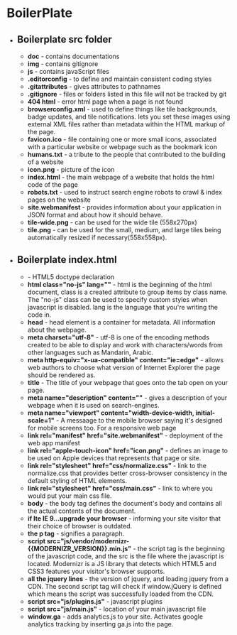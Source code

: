 # BoilerPlate
 
  * ## Boilerplate src folder ##
    * **doc** - contains documentations
    * **img** - contains gitignore
    * **js** - contains javaScript files
    * **.editorconfig** - to define and maintain consistent coding styles
    * **.gitattributes** - gives attributes to pathnames
    * **.gitignore** - files or folders listed in this file will not be tracked by git
    * **404 html** - error html page when a page is not found
    * **browserconfig.xml** - used to define things like tile backgrounds, badge updates, and tile notifications. lets you set these images using external XML files rather than metadata within the HTML markup of the page.
    * **favicon.ico** - file containing one or more small icons, associated with a particular website or webpage such as the bookmark icon
    * **humans.txt** - a tribute to the people that contributed to the building of a website
    * **icon.png** - picture of the icon
    * **index.html** - the main webpage of a website that holds the html code of the page
    * **robots.txt** - used to instruct search engine robots to crawl & index pages on the website
    * **site.webmanifest** - provides information about your application in JSON format and about how it should behave.
    * **tile-wide.png** - can be used for the wide tile (558x270px)
    * **tile.png** - can be used for the small, medium, and large tiles being automatically resized if necessary(558x558px).
    
    
    
    
    
  * ## Boilerplate index.html ##
    * **<!doctype html>** - HTML5 doctype declaration 
    * **html class="no-js" lang=""** - html is the beginning of the html document, class is a created attribute to group items by class name. The "no-js" class can be used to specify custom styles when javascript is disabled. lang is the language that you're writing the code in.
    * **head** - head element is a container for metadata. All information about the webpage.
    * **meta charset="utf-8"** - utf-8 is one of the encoding methods created to be able to display and work with characters/words from other languages such as Mandarin, Arabic.
    * **meta http-equiv="x-ua-compatible" content="ie=edge"** - allows web authors to choose what version of Internet Explorer the page should be rendered as.
    * **title** - The title of your webpage that goes onto the tab open on your page.
    * **meta name="description" content=""** - gives a description of your webpage when it is used on search-engines.
    * **meta name="viewport" content="width-device-width, initial-scale=1"** -  A messaage to the mobile browser saying it's designed for mobile screens too. For a responsive web page
    * **link rel="manifest" href="site.webmanifest"** - deployment of the web app manifest
    * **link rel="apple-touch-icon" href="icon.png"** - defines an image to be used on Apple devices that represents that page or site.
    * **link rel="stylesheet" href="css/normalize.css"** - link to the normalize.css that provides better cross-browser consistency in the default styling of HTML elements.
    * **link rel="stylesheet" href="css/main.css"** - link to where you would put your main css file.
    * **body** - the body tag defines the document's body and contains all the actual contents of the document.
    * **if lte IE 9...upgrade your browser** - informing your site visitor that their choice of browser is outdated.
    * **the p tag** - signifies a paragraph.
    * **script src="js/vendor/modernizr-{{MODERNIZR_VERSION}}.min.js"** - the script tag is the beginning of the javascript code, and the src is the file where the javascript is located. Modernizr is a JS library that detects which HTML5 and CSS3 features your visitor's browser supports.
    * **all the jquery lines** - the version of jquery, and loading jquery from a CDN. The second script tag will check if window.jQuery is defined which means the script was successfully loaded from the CDN.
    * **script src="js/plugins.js"** - javascript plugins
    * **script src="js/main.js"** - location of your main javascript file
    * **window.ga** - adds analytics.js to your site. Activates google analytics tracking by inserting ga.js into the page.
    

